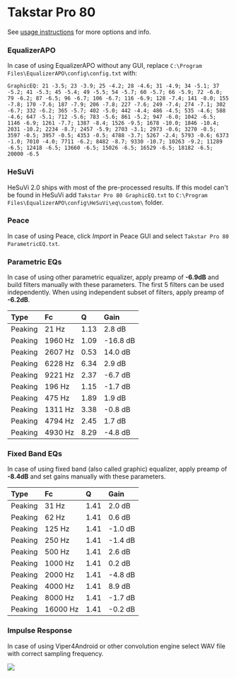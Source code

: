 # Takstar Pro 80
See [usage instructions](https://github.com/jaakkopasanen/AutoEq#usage) for more options and info.

### EqualizerAPO
In case of using EqualizerAPO without any GUI, replace `C:\Program Files\EqualizerAPO\config\config.txt`
with:
```
GraphicEQ: 21 -3.5; 23 -3.9; 25 -4.2; 28 -4.6; 31 -4.9; 34 -5.1; 37 -5.2; 41 -5.3; 45 -5.4; 49 -5.5; 54 -5.7; 60 -5.7; 66 -5.9; 72 -6.0; 79 -6.2; 87 -6.5; 96 -6.7; 106 -6.7; 116 -6.9; 128 -7.4; 141 -8.0; 155 -7.8; 170 -7.6; 187 -7.9; 206 -7.8; 227 -7.6; 249 -7.4; 274 -7.1; 302 -6.7; 332 -6.2; 365 -5.7; 402 -5.0; 442 -4.4; 486 -4.5; 535 -4.6; 588 -4.6; 647 -5.1; 712 -5.6; 783 -5.6; 861 -5.2; 947 -6.0; 1042 -6.5; 1146 -6.9; 1261 -7.7; 1387 -8.4; 1526 -9.5; 1678 -10.0; 1846 -10.4; 2031 -10.2; 2234 -8.7; 2457 -5.9; 2703 -3.1; 2973 -0.6; 3270 -0.5; 3597 -0.5; 3957 -0.5; 4353 -0.5; 4788 -3.7; 5267 -2.4; 5793 -0.6; 6373 -1.0; 7010 -4.0; 7711 -6.2; 8482 -8.7; 9330 -10.7; 10263 -9.2; 11289 -6.5; 12418 -6.5; 13660 -6.5; 15026 -6.5; 16529 -6.5; 18182 -6.5; 20000 -6.5
```

### HeSuVi
HeSuVi 2.0 ships with most of the pre-processed results. If this model can't be found in HeSuVi add
`Takstar Pro 80 GraphicEQ.txt` to `C:\Program Files\EqualizerAPO\config\HeSuVi\eq\custom\` folder.

### Peace
In case of using Peace, click *Import* in Peace GUI and select `Takstar Pro 80 ParametricEQ.txt`.

### Parametric EQs
In case of using other parametric equalizer, apply preamp of **-6.9dB** and build filters manually
with these parameters. The first 5 filters can be used independently.
When using independent subset of filters, apply preamp of **-6.2dB**.

| Type    | Fc      |    Q | Gain     |
|:--------|:--------|:-----|:---------|
| Peaking | 21 Hz   | 1.13 | 2.8 dB   |
| Peaking | 1960 Hz | 1.09 | -16.8 dB |
| Peaking | 2607 Hz | 0.53 | 14.0 dB  |
| Peaking | 6228 Hz | 6.34 | 2.9 dB   |
| Peaking | 9221 Hz | 2.37 | -6.7 dB  |
| Peaking | 196 Hz  | 1.15 | -1.7 dB  |
| Peaking | 475 Hz  | 1.89 | 1.9 dB   |
| Peaking | 1311 Hz | 3.38 | -0.8 dB  |
| Peaking | 4794 Hz | 2.45 | 1.7 dB   |
| Peaking | 4930 Hz | 8.29 | -4.8 dB  |

### Fixed Band EQs
In case of using fixed band (also called graphic) equalizer, apply preamp of **-8.4dB** and set
gains manually with these parameters.

| Type    | Fc       |    Q | Gain    |
|:--------|:---------|:-----|:--------|
| Peaking | 31 Hz    | 1.41 | 2.0 dB  |
| Peaking | 62 Hz    | 1.41 | 0.6 dB  |
| Peaking | 125 Hz   | 1.41 | -1.0 dB |
| Peaking | 250 Hz   | 1.41 | -1.4 dB |
| Peaking | 500 Hz   | 1.41 | 2.6 dB  |
| Peaking | 1000 Hz  | 1.41 | 0.2 dB  |
| Peaking | 2000 Hz  | 1.41 | -4.8 dB |
| Peaking | 4000 Hz  | 1.41 | 8.9 dB  |
| Peaking | 8000 Hz  | 1.41 | -1.7 dB |
| Peaking | 16000 Hz | 1.41 | -0.2 dB |

### Impulse Response
In case of using Viper4Android or other convolution engine select WAV file with correct sampling frequency.

![](https://raw.githubusercontent.com/jaakkopasanen/AutoEq/master/results/innerfidelity/sbaf-serious/Takstar%20Pro%2080/Takstar%20Pro%2080.png)
